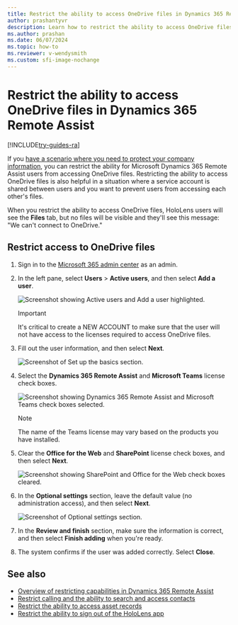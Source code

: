 ```yaml
---
title: Restrict the ability to access OneDrive files in Dynamics 365 Remote Assist
author: prashantyvr
description: Learn how to restrict the ability to access OneDrive files in Microsoft Dynamics 365 Remote Assist
ms.author: prashan
ms.date: 06/07/2024
ms.topic: how-to
ms.reviewer: v-wendysmith
ms.custom: sfi-image-nochange
---
```


# Restrict the ability to access OneDrive files in Dynamics 365 Remote Assist

[!INCLUDE[try-guides-ra](../includes/try-guides-ra.md)]

If you [have a scenario where you need to protect your company information](restricted-mode-overview.md), you can restrict the ability for Microsoft Dynamics 365 Remote Assist users from accessing OneDrive files. Restricting the ability to access OneDrive files is also helpful in a situation where a service account is shared between users and you want to prevent users from accessing each other's files. 

When you restrict the ability to access OneDrive files, HoloLens users will see the **Files** tab, but no files will be visible and they'll see this message: "We can't connect to OneDrive."

## Restrict access to OneDrive files

1. Sign in to the [Microsoft 365 admin center](https://admin.microsoft.com/Adminportal/Home?#/users) as an admin. 

2. In the left pane, select **Users** > **Active users**, and then select **Add a user**.

    ![Screenshot showing Active users and Add a user highlighted.](media/restricted-mode-files-add-user.jpg "Screenshot showing Active users and Add a user highlighted")
    
    > [!IMPORTANT]
    > It's critical to create a NEW ACCOUNT to make sure that the user will not have access to the licenses required to access OneDrive files. 

3. Fill out the user information, and then select **Next**.

    ![Screenshot of Set up the basics section.](media/restricted-mode-files-user-info.jpg "Screenshot of Set up the basics section")

4. Select the **Dynamics 365 Remote Assist** and **Microsoft Teams** license check boxes.

    ![Screenshot showing Dynamics 365 Remote Assist and Microsoft Teams check boxes selected.](media/restricted-mode-files-select-licenses.jpg "Screenshot showing Dynamics 365 Remote Assist and Microsoft Teams check boxes selected")

    > [!NOTE]
    > The name of the Teams license may vary based on the products you have installed. 

5. Clear the **Office for the Web** and **SharePoint** license check boxes, and then select **Next**.

    ![Screenshot showing SharePoint and Office for the Web check boxes cleared.](media/restricted-mode-files-clear-licenses.jpg "Screenshot showing SharePoint and Office for the Web check boxes cleared")

6. In the **Optional settings** section, leave the default value (no administration access), and then select **Next**.

    ![Screenshot of Optional settings section.](media/restricted-mode-files-optional-settings.jpg "Screenshot of Optional settings section")

7. In the **Review and finish** section, make sure the information is correct, and then select **Finish adding** when you're ready.

8. The system confirms if the user was added correctly. Select **Close**.

    
## See also

- [Overview of restricting capabilities in Dynamics 365 Remote Assist](restricted-mode-overview.md)
- [Restrict calling and the ability to search and access contacts](restricted-mode-calling.md)
- [Restrict the ability to access asset records](restricted-mode-assets.md)
- [Restrict the ability to sign out of the HoloLens app](restricted-mode-signout.md)

